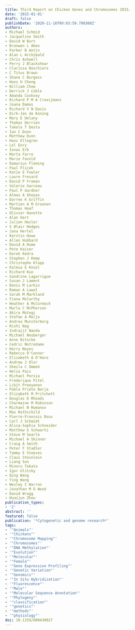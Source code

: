 ```yaml
---
title: Third Report on Chicken Genes and Chromosomes 2015.
date: '2015-01-01'
draft: false
publishDate: '2020-11-16T09:03:59.790308Z'
authors:
- Michael Schmid
- Jacqueline Smith
- David W Burt
- Bronwen L Aken
- Parker B Antin
- Alan L Archibald
- Chris Ashwell
- Perry J Blackshear
- Clarissa Boschiero
- C Titus Brown
- Shane C Burgess
- Hans H Cheng
- William Chow
- Derrick J Coble
- Amanda Cooksey
- Richard P M A Crooijmans
- Joana Damas
- Richard V N Davis
- Dirk-Jan de Koning
- Mary E Delany
- Thomas Derrien
- Takele T Desta
- Ian C Dunn
- Matthew Dunn
- Hans Ellegren
- Lel Eory
- Ionas Erb
- Marta Farre
- Mario Fasold
- Damarius Fleming
- Paul Flicek
- Katie E Fowler
- Laure Fresard
- David P Froman
- Valerie Garceau
- Paul P Gardner
- Almas A Gheyas
- Darren K Griffin
- Martien A M Groenen
- Thomas Haaf
- Olivier Hanotte
- Alan Hart
- Julien Hasler
- S Blair Hedges
- Jana Hertel
- Kerstin Howe
- Allen Hubbard
- David A Hume
- Pete Kaiser
- Darek Kedra
- Stephen J Kemp
- Christophe Klopp
- Kalmia E Kniel
- Richard Kuo
- Sandrine Lagarrigue
- Susan J Lamont
- Denis M Larkin
- Raman A Lawal
- Sarah M Markland
- Fiona McCarthy
- Heather A McCormack
- Marla C McPherson
- Akira Motegi
- Stefan A Muljo
- Andrea Munsterberg
- Rishi Nag
- Indrajit Nanda
- Michael Neuberger
- Anne Nitsche
- Cedric Notredame
- Harry Noyes
- Rebecca O'Connor
- Elizabeth A O'Hare
- Andrew J Oler
- Sheila C Ommeh
- Helio Pais
- Michael Persia
- Frederique Pitel
- Likit Preeyanon
- Pablo Prieto Barja
- Elizabeth M Pritchett
- Douglas D Rhoads
- Charmaine M Robinson
- Michael N Romanov
- Max Rothschild
- Pierre-Francois Roux
- Carl J Schmidt
- Alisa-Sophia Schneider
- Matthew G Schwartz
- Steve M Searle
- Michael A Skinner
- Craig A Smith
- Peter F Stadler
- Tammy E Steeves
- Claus Steinlein
- Liang Sun
- Minoru Takata
- Igor Ulitsky
- Qing Wang
- Ying Wang
- Wesley C Warren
- Jonathan M D Wood
- David Wragg
- Huaijun Zhou
publication_types:
- '2'
abstract: ''
featured: false
publication: '*Cytogenetic and genome research*'
tags:
- '"Animals"'
- '"Chickens"'
- '"Chromosome Mapping"'
- '"Chromosomes"'
- '"DNA Methylation"'
- '"Evolution"'
- '"Molecular"'
- '"Female"'
- '"Gene Expression Profiling"'
- '"Genetic Variation"'
- '"Genomics"'
- '"In Situ Hybridization"'
- '"Fluorescence"'
- '"Male"'
- '"Molecular Sequence Annotation"'
- '"Phylogeny"'
- '"classification"'
- '"genetics"'
- '"methods"'
- '"physiology"'
doi: 10.1159/000430927
---
```


